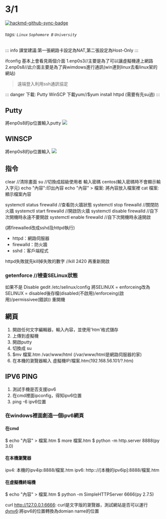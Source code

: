 # 3/1

[![hackmd-github-sync-badge](https://hackmd.io/Cl0tWypIToyip7-bj6QK9g/badge)](https://hackmd.io/Cl0tWypIToyip7-bj6QK9g)


###### tags: `Linux` `Sophomore B` `University`
::: info
課堂建議:第一張網路卡設定為NAT,第二張設定為Host-Only
:::

ifconfig 基本上會看見兩個介面
1.enp0s3//主要是為了可以讓虛擬機連上網路
2.enp0s8//此介面主要是為了與wimdows進行通訊(win連到linux去看linux架的網站)
> 遠端登入利用ssh通訊協定

::: danger
下載:
Putty
WinSCP
下載yum//$yum install httpd (需要有先su過)
:::
## Putty
將enp0s8的ip位置輸入putty
![](https://i.imgur.com/zsR0KXz.png)
## WINSCP
將enp0s8的ip位置輸入
![](https://i.imgur.com/v2fp47X.png)


## 指令
clear //清除畫面
su //切換成超級使用者  輸入密碼 centos(輸入密碼時不會顯示輸入字元)
echo "內容":印出內容
echo "內容" > 檔案: 將內容放入檔案裡
cat 檔案:顯示檔案內容

systemctl status firewalld //查看防火牆狀態
systemctl stop firewalld //關閉防火牆
systemctl start firewalld //開啟防火牆
systemctl disable firewalld //自下次開機時永遠不要開啟
systemctl enable firewalld //自下次開機時永遠開啟

(將firewalled改成sshd及httpd執行)

* httpd：網路伺服器
* firewalld：防火牆
* sshd：客戶端程式

httpd失敗就先kill掉失敗的數字 //kill 2420
再重新開啟

### getenforce //檢查SELinux狀態

如果不是 Disable
gedit /etc/selinux/config
將SELINUX = enforceing改為 SELINUX = disabled後存檔(disabled(不啟用)/enforceing(啟用)/permissivee(錯誤))
重開機
## 網頁
1. 開啟任何文字編輯器，輸入內容，並使用'htm'格式儲存
2. 上傳到虛擬機
3. 開啟putty
4. 切換成 su
5. $mv 檔案.htm /var/www/html  (/var/www/html是網路伺服器的家)
6. 在本機的瀏覽器輸入 虛擬機IP/檔案.htm(192.168.56.101/?.htm)

## IPV6 PING
1. 測試手機是否支援ipv6
2. 在cmd裡面ipconfig，得知ipv6位置
3. ping -6 ipv6位置

### 在windows裡面創造一個ipv6網頁
#### 在cmd
$ echo "內容" > 檔案.htm
$ more 檔案.htm
$ python -m http.server 8888(py 3.0)

#### 在本機瀏覽器
ipv4:  本機的ipv4ip:8888/檔案.htm
ipv6:  http:://[本機的ipv6ip]:8888/檔案.htm

#### 在虛擬機終端機
$ echo "內容" > 檔案.htm
$ python -m SimpleHTTPServer 6666(py 2.7.5)

curl http://127.0.0.1:6666: curl是文字版的瀏覽器，測試網站是否可以運行
[dynv6](https://dynv6.com):將ipv6的位置轉換為domian name的位置